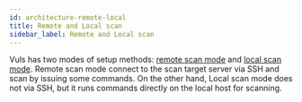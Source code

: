 ```yaml
---
id: architecture-remote-local
title: Remote and Local scan
sidebar_label: Remote and Local scan
---
```


Vuls has two modes of setup methods: [remote scan mode](architecture-remote-scan.md) and [local scan mode](architecture-local-scan.md).
Remote scan mode connect to the scan target server via SSH and scan by issuing some commands. On the other hand, Local scan mode does not via SSH, but it runs commands directly on the local host for scanning.
 

